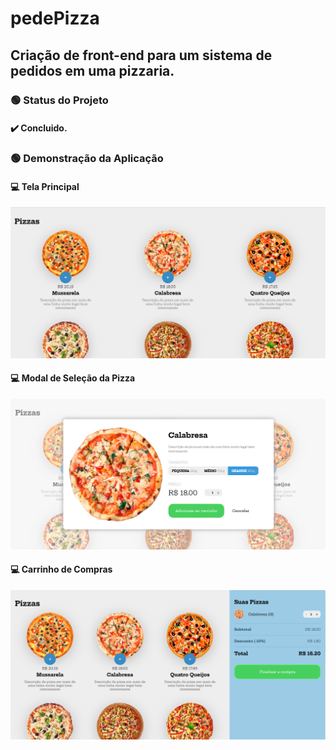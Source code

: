 # pedePizza
## Criação de front-end para um sistema de pedidos em uma pizzaria.

### :green_circle: Status do Projeto
#### :heavy_check_mark:  Concluido.

### :green_circle: Demonstração da Aplicação
#### :computer: Tela Principal
<img alt="Tela Inicial" title="#Tela Inicial do Projeto" src="./layout/telaInicial.png" />

#### :computer: Modal de Seleção da Pizza
<img alt="Tela Inicial" title="#Tela Inicial do Projeto" src="./layout/modal.png" />


#### :computer: Carrinho de Compras
<img alt="Tela Inicial" title="#Tela Inicial do Projeto" src="./layout/carrinho.png" />
